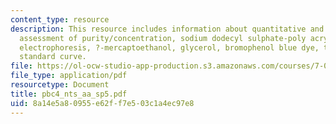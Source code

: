 ```yaml
---
content_type: resource
description: This resource includes information about quantitative and qualitative
  assessment of purity/concentration, sodium dodecyl sulphate-poly acrylamide gel
  electrophoresis, ?-mercaptoethanol, glycerol, bromophenol blue dye, tris and BSA
  standard curve.
file: https://ol-ocw-studio-app-production.s3.amazonaws.com/courses/7-02-experimental-biology-communication-spring-2005/8a14e5a80955e62ff7e503c1a4ec97e8_pbc4_nts_aa_sp5.pdf
file_type: application/pdf
resourcetype: Document
title: pbc4_nts_aa_sp5.pdf
uid: 8a14e5a8-0955-e62f-f7e5-03c1a4ec97e8
---
```

